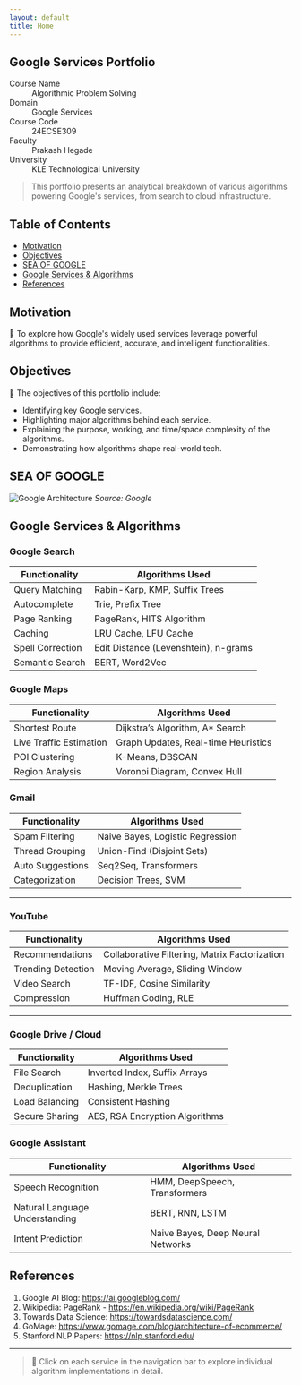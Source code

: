 ```yaml
---
layout: default
title: Home
---
```



## Google Services Portfolio

<dl>
<dt>Course Name</dt>
<dd>Algorithmic Problem Solving</dd>
<dt>Domain</dt>
<dd>Google Services</dd>
<dt>Course Code</dt>
<dd>24ECSE309</dd>
<dt>Faculty</dt>
<dd>Prakash Hegade</dd>
<dt>University</dt>
<dd>KLE Technological University</dd>
</dl>



> This portfolio presents an analytical breakdown of various algorithms powering Google's services, from search to cloud infrastructure.

## Table of Contents

- [Motivation](#motivation)
- [Objectives](#objectives)
- [SEA OF GOOGLE](#architecture)
- [Google Services & Algorithms](#google-services--algorithms)
- [References](#references)



## Motivation

🚀 To explore how Google's widely used services leverage powerful algorithms to provide efficient, accurate, and intelligent functionalities.



## Objectives

📌 The objectives of this portfolio include:

- Identifying key Google services.
- Highlighting major algorithms behind each service.
- Explaining the purpose, working, and time/space complexity of the algorithms.
- Demonstrating how algorithms shape real-world tech.



## SEA OF GOOGLE

![Google Architecture](https://raw.githubusercontent.com/Shradhak12/GoogleAlgoJourney/main/images/GI.png)
*Source: Google*



## Google Services & Algorithms

###  Google Search

| Functionality | Algorithms Used |
|---------------|------------------|
| Query Matching | Rabin-Karp, KMP, Suffix Trees |
| Autocomplete | Trie, Prefix Tree |
| Page Ranking | PageRank, HITS Algorithm |
| Caching | LRU Cache, LFU Cache |
| Spell Correction | Edit Distance (Levenshtein), n-grams |
| Semantic Search | BERT, Word2Vec |



###  Google Maps

| Functionality | Algorithms Used |
|---------------|------------------|
| Shortest Route | Dijkstra’s Algorithm, A* Search |
| Live Traffic Estimation | Graph Updates, Real-time Heuristics |
| POI Clustering | K-Means, DBSCAN |
| Region Analysis | Voronoi Diagram, Convex Hull |



###  Gmail

| Functionality | Algorithms Used |
|---------------|------------------|
| Spam Filtering | Naive Bayes, Logistic Regression |
| Thread Grouping | Union-Find (Disjoint Sets) |
| Auto Suggestions | Seq2Seq, Transformers |
| Categorization | Decision Trees, SVM |

---

###  YouTube

| Functionality | Algorithms Used |
|---------------|------------------|
| Recommendations | Collaborative Filtering, Matrix Factorization |
| Trending Detection | Moving Average, Sliding Window |
| Video Search | TF-IDF, Cosine Similarity |
| Compression | Huffman Coding, RLE |

---

###  Google Drive / Cloud

| Functionality | Algorithms Used |
|---------------|------------------|
| File Search | Inverted Index, Suffix Arrays |
| Deduplication | Hashing, Merkle Trees |
| Load Balancing | Consistent Hashing |
| Secure Sharing | AES, RSA Encryption Algorithms |



###  Google Assistant

| Functionality | Algorithms Used |
|---------------|------------------|
| Speech Recognition | HMM, DeepSpeech, Transformers |
| Natural Language Understanding | BERT, RNN, LSTM |
| Intent Prediction | Naive Bayes, Deep Neural Networks |



## References

1. Google AI Blog: https://ai.googleblog.com/
2. Wikipedia: PageRank - https://en.wikipedia.org/wiki/PageRank
3. Towards Data Science: https://towardsdatascience.com/
4. GoMage: https://www.gomage.com/blog/architecture-of-ecommerce/
5. Stanford NLP Papers: https://nlp.stanford.edu/

---

> 📌 Click on each service in the navigation bar to explore individual algorithm implementations in detail.
